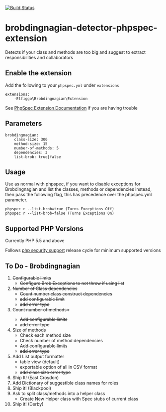 [![Build Status](https://travis-ci.org/Elfiggo/brobdingnagian-detector-phpspec-extension.svg?branch=master)](https://travis-ci.org/Elfiggo/brobdingnagian-detector-phpspec-extension)
# brobdingnagian-detector-phpspec-extension
Detects if your class and methods are too big and suggest to extract responsibilities and collaborators

## Enable the extension

Add the following to your `phpspec.yml` under `extensions`

    extensions:
        -Elfiggo\Brobdingnagian\Extension

See [PhpSpec Extension Documentation](http://www.phpspec.net/en/latest/cookbook/extensions.html) if you are having trouble

## Parameters

    brobdingnagian:
        class-size: 300
        method-size: 15
        number-of-methods: 5
        dependencies: 3
        list-brob: true|false
        
## Usage

Use as normal with phpspec, if you want to disable exceptions for Brobdingnagian and list the
classes, methods or dependencies instead, then pass the following flag, this has precedence over the phpspec.yml parameter.

    phpspec r --list-brob=true (Turns Exceptions Off)
    phpspec r --list-brob=false (Turns Exceptions On)
    

## Supported PHP Versions

Currently PHP 5.5 and above

Follows [php security support](http://php.net/supported-versions.php) release cycle for minimum supported versions

## To Do - Brobdingnagian

1. <del>Configurable limits</del>
    * <del>Configure Brob Exceptions to not throw if using list</del>
2. <del>Number of Class dependencies</del>
    * <del>Count number class construct dependencies</del>
    * <del>add configurable limit</del>
    * <del>add error type</del>
3. <del>Count number of methods<
    * <del>Add configurable limits</del>
    * <del>add error type</del>
4.  Size of methods
    * Check each method size
    * Check number of method dependencies
    * <del>Add configurable limits</del>
    * <del>add error type</del>
5. Add List output formatter
    * table view (default)
    * exportable option of all in CSV format
    * <del>add class size error type</del>
6. Ship It! (East Croydon)
7. Add Dictionary of suggestible class names for roles
8. Ship it! (Blackpool)
9. Ask to split class/methods into a helper class
    * Create New Helper class with Spec stubs of current class
10. Ship it! (Derby)
